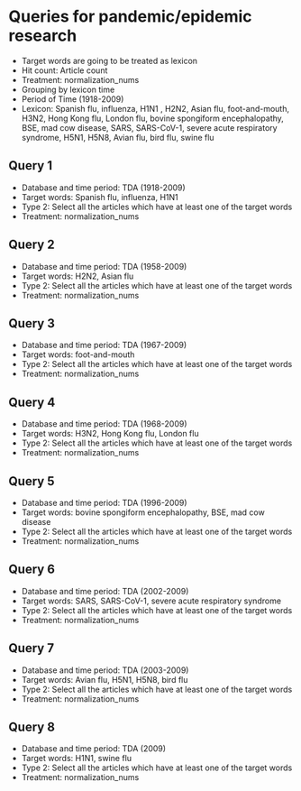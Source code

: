 # Queries for pandemic/epidemic research

- Target words are going to be treated as lexicon
- Hit count: Article count
- Treatment: normalization_nums
- Grouping by lexicon time
- Period of Time (1918-2009)
- Lexicon: Spanish flu, influenza, H1N1 , H2N2, Asian flu, foot-and-mouth, H3N2, Hong Kong flu, London flu, bovine spongiform encephalopathy, BSE, mad cow disease, SARS, SARS-CoV-1, severe acute respiratory syndrome, H5N1, H5N8, Avian flu,  bird flu, swine flu


## Query 1
- Database and time period: TDA (1918-2009)
- Target words: Spanish flu, influenza, H1N1 
- Type 2: Select all the articles which have at least one of the target words
- Treatment: normalization_nums

##  Query 2
- Database and time period: TDA (1958-2009)
- Target words: H2N2, Asian flu
- Type 2: Select all the articles which have at least one of the target words
- Treatment: normalization_nums

## Query 3
- Database and time period: TDA (1967-2009)
- Target words: foot-and-mouth
- Type 2: Select all the articles which have at least one of the target words
- Treatment: normalization_nums

## Query 4
- Database and time period: TDA (1968-2009)
- Target words: H3N2, Hong Kong flu, London flu
- Type 2: Select all the articles which have at least one of the target words
- Treatment: normalization_nums

## Query 5
- Database and time period: TDA (1996-2009)
- Target words:  bovine spongiform encephalopathy, BSE, mad cow disease
- Type 2: Select all the articles which have at least one of the target words
- Treatment: normalization_nums

## Query 6
- Database and time period: TDA (2002-2009)
- Target words:  SARS, SARS-CoV-1, severe acute respiratory syndrome
- Type 2: Select all the articles which have at least one of the target words
- Treatment: normalization_nums

## Query 7
- Database and time period: TDA (2003-2009)
- Target words: Avian flu, H5N1, H5N8, bird flu
- Type 2: Select all the articles which have at least one of the target words
- Treatment: normalization_nums

## Query 8
- Database and time period: TDA (2009)
- Target words: H1N1, swine flu
- Type 2: Select all the articles which have at least one of the target words
- Treatment: normalization_nums
